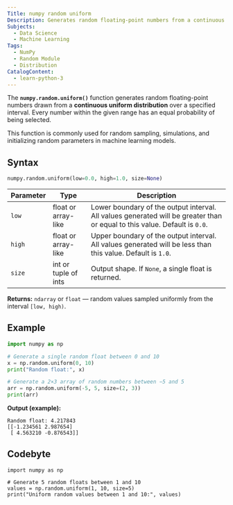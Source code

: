 ```yaml
---
Title: numpy random uniform
Description: Generates random floating-point numbers from a continuous uniform distribution over a specified interval.
Subjects:
  - Data Science
  - Machine Learning
Tags:
  - NumPy
  - Random Module
  - Distribution
CatalogContent:
  - learn-python-3
---
```


The **`numpy.random.uniform()`** function generates random floating-point numbers drawn from a **continuous uniform distribution** over a specified interval. Every number within the given range has an equal probability of being selected.

This function is commonly used for random sampling, simulations, and initializing random parameters in machine learning models.

## Syntax

```py
numpy.random.uniform(low=0.0, high=1.0, size=None)
```

| Parameter | Type                 | Description                                                                                                                |
| --------- | -------------------- | -------------------------------------------------------------------------------------------------------------------------- |
| `low`     | float or array-like  | Lower boundary of the output interval. All values generated will be greater than or equal to this value. Default is `0.0`. |
| `high`    | float or array-like  | Upper boundary of the output interval. All values generated will be less than this value. Default is `1.0`.                |
| `size`    | int or tuple of ints | Output shape. If `None`, a single float is returned.                                                                       |

**Returns:**
`ndarray` or `float` — random values sampled uniformly from the interval `[low, high)`.

## Example

```py
import numpy as np

# Generate a single random float between 0 and 10
x = np.random.uniform(0, 10)
print("Random float:", x)

# Generate a 2×3 array of random numbers between −5 and 5
arr = np.random.uniform(-5, 5, size=(2, 3))
print(arr)
```

**Output (example):**

```
Random float: 4.217843
[[-1.234561 2.987654]
 [ 4.563210 -0.876543]]
```

## Codebyte

```codebyte/python
import numpy as np

# Generate 5 random floats between 1 and 10
values = np.random.uniform(1, 10, size=5)
print("Uniform random values between 1 and 10:", values)
```

```

```
